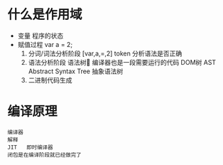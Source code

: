 # 什么是作用域
 - 变量  程序的状态
 - 赋值过程   var a = 2;
    1. 分词/词法分析阶段
        [var,a,=,2]
        token  分析语法是否正确
    2. 语法分析阶段
        语法树🌲
        编译器也是一段需要运行的代码
        DOM树
        AST   Abstract Syntax Tree  抽象语法树
    3. 二进制代码生成


# 编译原理
    编译器
    解释
    JIT   即时编译器
    闭包是在编译阶段就已经做完了